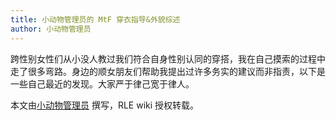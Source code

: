 ```yaml
---
title: 小动物管理员的 MtF 穿衣指导&外貌综述
author: 小动物管理员
---
```



跨性别女性们从小没人教过我们符合自身性别认同的穿搭，我在自己摸索的过程中走了很多弯路。身边的顺女朋友们帮助我提出过许多务实的建议而非指责，以下是一些自己最近的发现。大家严于律己宽于律人。

本文由[小动物管理员](https://twitter.com/JK_GrassChan) 撰写，RLE wiki 授权转载。
